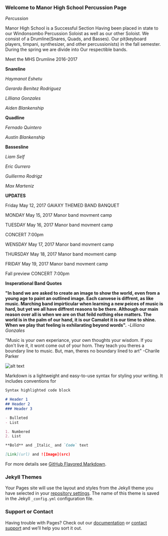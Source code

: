 ### **Welcome to Manor High School Percussion Page**


_Percussion_ 

Manor High School is a Successful Section Having been placed in state to our Windonsombo Percussion Soloist as well as our other Soloist. We consist of a Drumline(Snares, Quads, and Basses). Our pit(keyboard players, timpani, synthesizer, and other percussionists) in the fall semester. During the spring we are divide into Our respectible bands.



Meet the MHS Drumline 
2016-2017 


**Snareline**


_Haymanot Eshetu_

_Gerardo Benitez Rodriguez_

_Lilliana Gonzales_

_Aiden Blankenship_

**Quadline**


_Fernado Quintero_ 

_Austin Blankenship_

**Bassesline** 


_Liam Self_ 

_Eric Gurrero_

_Guillermo Rodrigz_

_Max Marteniz_ 


**UPDATES**

Friday
May 12, 2017 
GAlAXY THEMED BAND BANQUET 


MONDAY 
May 15, 2017 
Manor band movment camp 


TUESDAY 
May 16, 2017
Manor band movment camp

CONCERT 7:00pm


WENSDAY
May 17, 2017
Manor band movment camp 


THURSDAY 
May 18, 2017
Manor band movment camp 


FRIDAY
May 19, 2017
Manor band movment camp

Fall preview CONCERT 7:00pm


**Insperational Band Quotes**

**"In band we are asked to create an image to show the world, even from a young age to paint an outlined image. Each canvese  is diffrent, as like music. Marching band impirticular when learning a new peices of music is hard, but yet we all have diffrent reasons to be there. Although our main reason over all is when we are on that feild nothing else matters. The world is in the palm of our hand, it is our Camalot it is our time to shine. When we play that feeling is exhilarating beyond words".**
-_Lilliana Gonzales_

"Music is your own experiance, your own thoughts your wisdom. If you don't live it, it wont come out of your horn. They teach you theres a boundary line to music. But, man, theres no boundary lined to art"
-Charile Parker 




<img src="https://fineartamerica.com/featured/the-marching-band-lyudmila-tomova.html" alt="alt text" title="Title" />




Markdown is a lightweight and easy-to-use syntax for styling your writing. It includes conventions for

```markdown
Syntax highlighted code block

# Header 1
## Header 2
### Header 3

- Bulleted
- List

1. Numbered
2. List

**Bold** and _Italic_ and `Code` text

[Link](url) and ![Image](src)
```

For more details see [GitHub Flavored Markdown](https://guides.github.com/features/mastering-markdown/).

### Jekyll Themes

Your Pages site will use the layout and styles from the Jekyll theme you have selected in your [repository settings](https://github.com/Lily101104/lily101104.github.io/settings). The name of this theme is saved in the Jekyll `_config.yml` configuration file.

### Support or Contact

Having trouble with Pages? Check out our [documentation](https://help.github.com/categories/github-pages-basics/) or [contact support](https://github.com/contact) and we’ll help you sort it out.
